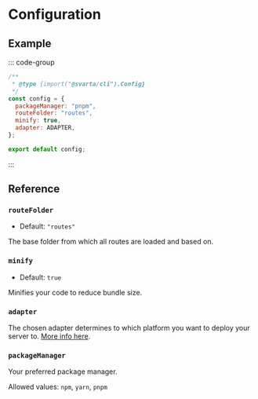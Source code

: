 # Configuration

## Example

::: code-group

```js [svarta.config.mjs]
/**
 * @type {import("@svarta/cli").Config}
 */
const config = {
  packageManager: "pnpm",
  routeFolder: "routes",
  minify: true,
  adapter: ADAPTER,
};

export default config;
```

:::

## Reference

### `routeFolder`

- Default: `"routes"`

The base folder from which all routes are loaded and based on.

### `minify`

- Default: `true`

Minifies your code to reduce bundle size.

### `adapter`

The chosen adapter determines to which platform you want to deploy your server to. [More info here](/adapters/).

### `packageManager`

Your preferred package manager.

Allowed values: `npm`, `yarn`, `pnpm`
